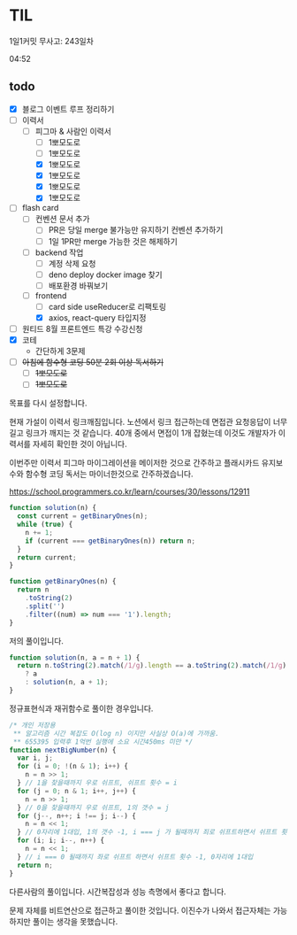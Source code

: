 # TIL

1일1커밋 무사고: 243일차

04:52

## todo

- [x] 블로그 이벤트 루프 정리하기
- [ ] 이력서
  - [ ] 피그마 & 사람인 이력서
    - [ ] 1뽀모도로
    - [ ] 1뽀모도로
    - [x] 1뽀모도로
    - [x] 1뽀모도로
    - [x] 1뽀모도로
    - [x] 1뽀모도로
- [ ] flash card
  - [ ] 컨벤션 문서 추가
    - [ ] PR은 당일 merge 불가능만 유지하기 컨벤션 추가하기
    - [ ] 1일 1PR만 merge 가능한 것은 해제하기
  - [ ] backend 작업
    - [ ] 계정 삭제 요청
    - [ ] deno deploy docker image 찾기
    - [ ] 배포환경 바꿔보기
  - [ ] frontend
    - [ ] card side useReducer로 리팩토링
    - [x] axios, react-query 타입지정
- [ ] 원티드 8월 프론트엔드 특강 수강신청
- [x] 코테
  - 간단하게 3문제
- [ ] ~~아침에 함수형 코딩 50분 2회 이상 독서하기~~
  - [ ] ~~1뽀모도로~~
  - [ ] ~~1뽀모도로~~

목표를 다시 설정합니다.

현재 가설이 이력서 링크깨짐입니다. 노션에서 링크 접근하는데 면접관 요청응답이 너무 길고 링크가 깨지는 것 같습니다. 40개 중에서 면접이 1개 잡혔는데 이것도 개발자가 이력서를 자세히 확인한 것이 아닙니다.

이번주만 이력서 피그마 마이그레이션을 메이저한 것으로 간주하고 플래시카드 유지보수와 함수형 코딩 독서는 마이너한것으로 간주하겠습니다.

https://school.programmers.co.kr/learn/courses/30/lessons/12911

```js
function solution(n) {
  const current = getBinaryOnes(n);
  while (true) {
    n += 1;
    if (current === getBinaryOnes(n)) return n;
  }
  return current;
}

function getBinaryOnes(n) {
  return n
    .toString(2)
    .split('')
    .filter((num) => num === '1').length;
}
```

저의 풀이입니다.

```js
function solution(n, a = n + 1) {
  return n.toString(2).match(/1/g).length == a.toString(2).match(/1/g).length
    ? a
    : solution(n, a + 1);
}
```

정규표현식과 재귀함수로 풀이한 경우입니다.

```js
/* 개인 저장용
 ** 알고리즘 시간 복잡도 O(log n) 이지만 사실상 O(a)에 가까움.
 ** 655395 입력후 1억번 실행에 소요 시간450ms 미만 */
function nextBigNumber(n) {
  var i, j;
  for (i = 0; !(n & 1); i++) {
    n = n >> 1;
  } // 1을 찾을때까지 우로 쉬프트, 쉬프트 횟수 = i
  for (j = 0; n & 1; i++, j++) {
    n = n >> 1;
  } // 0을 찾을때까지 우로 쉬프트, 1의 갯수 = j
  for (j--, n++; i !== j; i--) {
    n = n << 1;
  } // 0자리에 1대입, 1의 갯수 -1, i === j 가 될때까지 죄로 쉬프트하면서 쉬프트 횟수 -1
  for (i; i; i--, n++) {
    n = n << 1;
  } // i === 0 될때까지 좌로 쉬프트 하면서 쉬프트 횟수 -1, 0자리에 1대입
  return n;
}
```

다른사람의 풀이입니다. 시간복잡성과 성능 측명에서 좋다고 합니다.

문제 자체를 비트연산으로 접근하고 풀이한 것입니다. 이진수가 나와서 접근자체는 가능하지만 풀이는 생각을 못했습니다.

